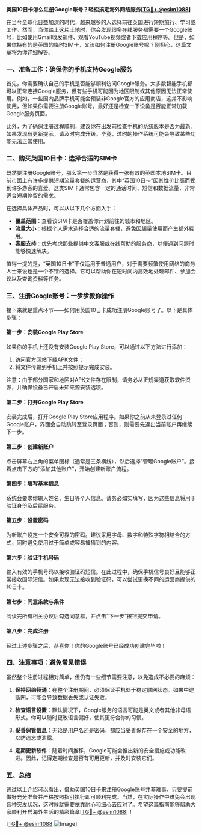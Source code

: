 **英国10日卡怎么注册Google账号？轻松搞定海外网络服务[[TG💪+ @esim1088](https://t.me/s/esim1088)]**

在当今全球化日益加深的时代，越来越多的人选择前往英国进行短期旅行、学习或工作。然而，当你踏上这片土地时，你会发现很多在线服务都需要一个Google账号，比如使用Gmail收发邮件、观看YouTube视频或者下载应用程序等。但是，如果你持有的是英国的临时SIM卡，又该如何注册Google账号呢？别担心，这篇文章将为你详细解答。

### 一、准备工作：确保你的手机支持Google服务

首先，你需要确认自己的手机是否能够顺利访问Google服务。大多数智能手机都可以正常连接Google服务，但有些手机可能因为地区限制或其他原因无法正常使用。例如，一些国内品牌手机可能会预装非Google官方的应用商店，这并不影响使用，但如果你需要注册Google账号，最好还是检查一下设备是否能正常加载Google服务页面。

此外，为了确保注册过程顺利，建议你在出发前检查手机的系统版本是否为最新。如果发现有更新提示，请及时完成升级。毕竟，过时的操作系统可能会导致某些功能无法正常使用。

### 二、购买英国10日卡：选择合适的SIM卡

既然要注册Google账号，那么第一步当然是获得一张有效的英国本地SIM卡。目前市面上有许多提供短期流量套餐的运营商，其中“英国10日卡”因其性价比高而受到许多游客的喜爱。这类SIM卡通常包含一定的通话时间、短信和数据流量，非常适合短期停留的需求。

在选择具体产品时，可以从以下几个方面入手：
- **覆盖范围**：查看该SIM卡是否覆盖你计划前往的城市和地区。
- **流量大小**：根据个人需求选择合适的流量套餐，避免因超量使用而产生额外费用。
- **客服支持**：优先考虑那些提供中文客服或在线帮助的服务商，以便遇到问题时能够快速解决。

值得一提的是，“英国10日卡”不仅适用于普通用户，对于需要频繁使用网络的商务人士来说也是一个不错的选择。它可以帮助你在短时间内高效地处理邮件、参加会议以及查询资料等任务。

### 三、注册Google账号：一步步教你操作

接下来就是重点环节——如何用英国10日卡成功注册Google账号了。以下是具体步骤：

#### 第一步：安装Google Play Store
如果你的手机上还没有安装Google Play Store，可以通过以下方法进行添加：
1. 访问官方网站下载APK文件；
2. 将文件传输到手机上并按照提示完成安装。

注意：由于部分国家和地区对APK文件存在限制，请务必从正规渠道获取软件资源，并确保设备已开启未知来源安装选项。

#### 第二步：打开Google Play Store
安装完成后，打开Google Play Store应用程序。如果你之前从未登录过任何Google账户，界面会自动跳转至登录页面；否则，则需要先退出当前账户再继续下一步。

#### 第三步：创建新账户
点击屏幕右上角的菜单图标（通常是三条横线），然后选择“管理Google账户”。接着点击下方的“添加其他账户”，开始创建新账户流程。

#### 第四步：填写基本信息
系统会要求你输入姓名、生日等个人信息。请务必如实填写，因为这些信息将用于验证身份及后续服务。

#### 第五步：设置密码
为新账户设定一个安全可靠的密码。建议采用字母、数字和特殊字符相结合的方式，同时避免使用过于简单或容易被猜到的内容。

#### 第六步：验证手机号码
输入有效的手机号码以接收验证码短信。在此过程中，确保手机信号良好且能够正常接收国际短信。如果发现无法接收到验证码，可以尝试更换不同的运营商提供的10日卡。

#### 第七步：同意条款与条件
阅读完所有相关协议后勾选同意框，并点击“下一步”按钮提交申请。

#### 第八步：完成注册
经过上述步骤之后，恭喜你！你的Google账号已经成功创建完毕啦！

### 四、注意事项：避免常见错误

虽然整个注册过程相对简单，但仍有一些细节需要注意，以免造成不必要的麻烦：

1. **保持网络畅通**：在整个注册期间，必须保证手机处于稳定联网状态。如果中途断网，可能会导致数据丢失或认证失败。
   
2. **检查语言设置**：默认情况下，Google服务的语言可能是英文或者其他非母语形式。你可以随时更改语言偏好，使其更符合你的习惯。

3. **妥善保管信息**：无论是用户名还是密码，都应当妥善保存在一个安全的地方，以防遗忘或泄露。

4. **定期更新软件**：随着时间推移，Google可能会推出新的安全措施或功能改进。因此，记得定期检查是否有可用更新，并及时安装它们。

### 五、总结

通过以上介绍可以看出，借助英国10日卡来注册Google账号并非难事，只要提前做好充分准备并严格按照指引执行即可顺利完成。当然，在实际操作中难免会出现各种突发状况，这时候就需要依靠耐心和细心去应对了。希望这篇指南能够帮助大家顺利开启海外生活的精彩篇章[[TG💪+ @esim1088](https://t.me/s/esim1088)]！

[[TG💪+ @esim1088](https://t.me/s/esim1088) ![Image](https://i.postimg.cc/4NQfJmqS/Snipaste-2025-05-13-00-14-12.png)]